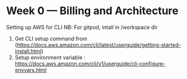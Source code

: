 # Week 0 — Billing and Architecture

Setting up AWS for CLI
NB: For gitpod, intall in /workspace dir
1. Get CLI setup command from (https://docs.aws.amazon.com/cli/latest/userguide/getting-started-install.html)
2. Setup environment variable : https://docs.aws.amazon.com/cli/v1/userguide/cli-configure-envvars.html
